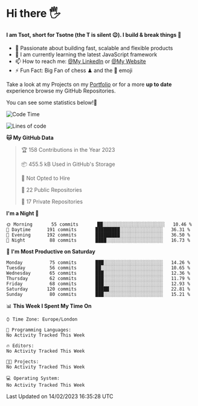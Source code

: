 # Hi there :raised_hand_with_fingers_splayed:
#### I am Tsot, short for Tsotne (the T is silent :wink:). I build & break things :space_invader:
- :telescope: Passionate about building fast, scalable and flexible products
- :seedling: I am currently learning the latest JavaScript framework 
- :mailbox: How to reach me: [@My LinkedIn](https://www.linkedin.com/in/tsotne-gvadzabia/) or [@My Website](https://tsotne.co.uk/contact)
- :zap: Fun Fact: Big Fan of chess ♟ and the 👾 emoji

Take a look at my Projects on my [Portfolio](https://tsotne.co.uk/) or for a more **up to date** experience browse my GitHub Repositories.

You can see some statistics below!:space_invader:
<!--START_SECTION:waka-->
![Code Time](http://img.shields.io/badge/Code%20Time-761%20hrs%202%20mins-blue)

![Lines of code](https://img.shields.io/badge/From%20Hello%20World%20I%27ve%20Written-666%20Thousand%20lines%20of%20code-blue)

**🐱 My GitHub Data** 

> 🏆 158 Contributions in the Year 2023
 > 
> 📦 455.5 kB Used in GitHub's Storage 
 > 
> 🚫 Not Opted to Hire
 > 
> 📜 22 Public Repositories 
 > 
> 🔑 17 Private Repositories  
 > 
**I'm a Night 🦉** 

```text
🌞 Morning       55 commits       ██░░░░░░░░░░░░░░░░░░░░░░░   10.46 % 
🌆 Daytime      191 commits       █████████░░░░░░░░░░░░░░░░   36.31 % 
🌃 Evening      192 commits       █████████░░░░░░░░░░░░░░░░   36.50 % 
🌙 Night         88 commits       ████░░░░░░░░░░░░░░░░░░░░░   16.73 % 

```
📅 **I'm Most Productive on Saturday** 

```text
Monday          75 commits       ███░░░░░░░░░░░░░░░░░░░░░░   14.26 % 
Tuesday         56 commits       ██░░░░░░░░░░░░░░░░░░░░░░░   10.65 % 
Wednesday       65 commits       ███░░░░░░░░░░░░░░░░░░░░░░   12.36 % 
Thursday        62 commits       ███░░░░░░░░░░░░░░░░░░░░░░   11.79 % 
Friday          68 commits       ███░░░░░░░░░░░░░░░░░░░░░░   12.93 % 
Saturday       120 commits       █████░░░░░░░░░░░░░░░░░░░░   22.81 % 
Sunday          80 commits       ███░░░░░░░░░░░░░░░░░░░░░░   15.21 % 

```


📊 **This Week I Spent My Time On** 

```text
⌚︎ Time Zone: Europe/London

💬 Programming Languages: 
No Activity Tracked This Week

🔥 Editors: 
No Activity Tracked This Week

🐱‍💻 Projects: 
No Activity Tracked This Week

💻 Operating System: 
No Activity Tracked This Week

```


 Last Updated on 14/02/2023 16:35:28 UTC
<!--END_SECTION:waka-->
